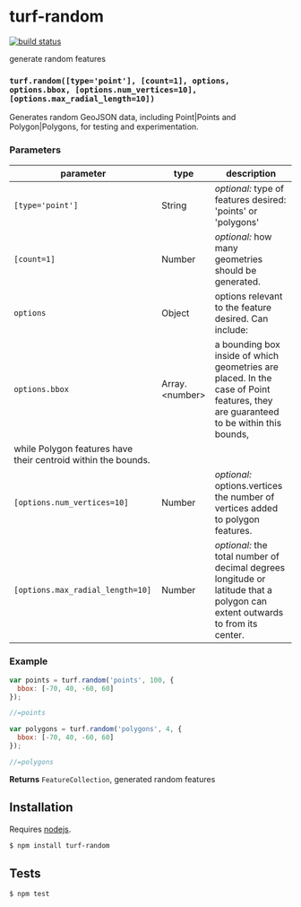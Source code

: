 # turf-random

[![build status](https://secure.travis-ci.org/Turfjs/turf-random.png)](http://travis-ci.org/Turfjs/turf-random)

generate random features


### `turf.random([type='point'], [count=1], options, options.bbox, [options.num_vertices=10], [options.max_radial_length=10])`

Generates random GeoJSON data, including Point|Points and Polygon|Polygons, for testing
and experimentation.


### Parameters

| parameter                        | type              | description                                                                                                                                                                                      |
| -------------------------------- | ----------------- | ------------------------------------------------------------------------------------------------------------------------------------------------------------------------------------------------ |
| `[type='point']`                 | String            | _optional:_ type of features desired: 'points' or 'polygons'                                                                                                                                     |
| `[count=1]`                      | Number            | _optional:_ how many geometries should be generated.                                                                                                                                             |
| `options`                        | Object            | options relevant to the feature desired. Can include:                                                                                                                                            |
| `options.bbox`                   | Array\.\<number\> | a bounding box inside of which geometries are placed. In the case of Point features, they are guaranteed to be within this bounds,
while Polygon features have their centroid within the bounds. |
| `[options.num_vertices=10]`      | Number            | _optional:_ options.vertices the number of vertices added to polygon features.                                                                                                                   |
| `[options.max_radial_length=10]` | Number            | _optional:_ the total number of decimal degrees longitude or latitude that a polygon can extent outwards to from its center.                                                                     |


### Example

```js
var points = turf.random('points', 100, {
  bbox: [-70, 40, -60, 60]
});

//=points

var polygons = turf.random('polygons', 4, {
  bbox: [-70, 40, -60, 60]
});

//=polygons
```


**Returns** `FeatureCollection`, generated random features

## Installation

Requires [nodejs](http://nodejs.org/).

```sh
$ npm install turf-random
```

## Tests

```sh
$ npm test
```


